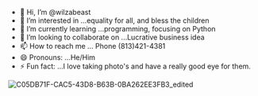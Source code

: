 - 👋 Hi, I’m @wilzabeast
- 👀 I’m interested in ...equality for all, and bless the children
- 🌱 I’m currently learning ...programming, focusing on Python      
- 💞️ I’m looking to collaborate on ...Lucrative business idea  
- 📫 How to reach me ... Phone (813)421-4381
- 😄 Pronouns: ...He/Him
- ⚡ Fun fact: ...I love taking photo's and have a really good eye for them.

<!---
wilzabeast/wilzabeast is a ✨ special ✨ repository because its `README.md` (this file) appears on your GitHub profile.
You can click the Preview link to take a look at your changes.
--->
![C05DB71F-CAC5-43D8-B63B-0BA262EE3FB3_edited](https://github.com/wilzabeast/wilzabeast/assets/154666056/1bd01dfd-9b61-4ede-b20f-db9c10bec704)
